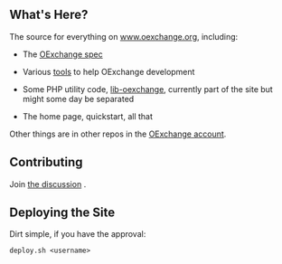 What's Here?
------------

The source for everything on www.oexchange.org, including:
 
* The [OExchange spec](http://github.com/OExchange/www.oexchange.org/tree/master/webroot/spec/) 

* Various [tools](http://github.com/OExchange/www.oexchange.org/tree/master/webroot/tools/) to help OExchange development

* Some PHP utility code, [lib-oexchange](http://github.com/OExchange/www.oexchange.org/tree/master/webroot/lib-oexchange/), currently part of the site but might some day be separated

* The home page, quickstart, all that

Other things are in other repos in the [OExchange account](http://github.com/OExchange).

Contributing
------------

Join [the discussion](http://groups.google.com/group/oexchange) .


Deploying the Site
------------------

Dirt simple, if you have the approval:

`deploy.sh <username>`


